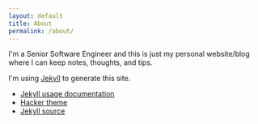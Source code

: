 ```yaml
---
layout: default
title: About
permalink: /about/
---
```


I'm a Senior Software Engineer and
this is just my personal website/blog where I can keep notes, thoughts, and tips.

I'm using [Jekyll](https://github.com/jekyll) to generate this site.

- [Jekyll usage documentation](https://jekyllrb.com/)
- [Hacker theme](https://github.com/pages-themes/hacker)
- [Jekyll source](https://github.com/jekyll/jekyll)
